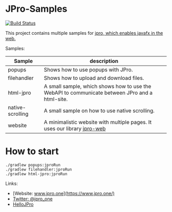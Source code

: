 # JPro-Samples

[![Build Status](https://travis-ci.com/JPro-one/JPro-Samples.svg?branch=master)](https://travis-ci.com/JPro-one/JPro-Samples)

This project contains multiple samples for [jpro, which enables javafx in the web.](https://www.jpro.one/)



Samples:


  Sample | description
  -------|-------------
  popups | Shows how to use popups with JPro.
  filehandler | Shows how to upload and download files.
  html-jpro | A small sample, which shows how to use the WebAPI to communicate between JPro and a html-site.
  native-scrolling | A small sample on how to use native scrolling.
  website | A minimalistic website with multiple pages. It uses our library [jpro-web](https://github.com/Sandec/jpro-web)



# How to start #


```
./gradlew popups:jproRun
./gradlew filehandler:jproRun
./gradlew html-jpro:jproRun
```


Links:
 * [Website: www.jpro.one](https://www.jpro.one/) 
 * [Twitter: @jpro_one](https://twitter.com/jpro_one)
 * [HelloJPro](https://github.com/jpro-one/HelloJPro)


